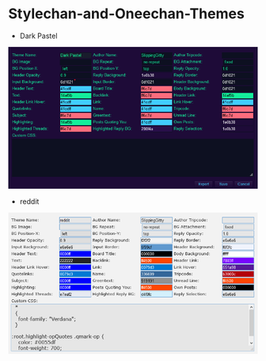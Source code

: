 # Stylechan-and-Oneechan-Themes

* Dark Pastel

![screenshot](https://raw.githubusercontent.com/SlippingGitty/Stylechan-and-Oneechan-Themes/main/screenshots/Screenshot%202021-01-02%20175725.png)

* reddit

![screenshot](https://raw.githubusercontent.com/SlippingGitty/Stylechan-and-Oneechan-Themes/main/screenshots/Screenshot%202021-01-02%20180050.png)
